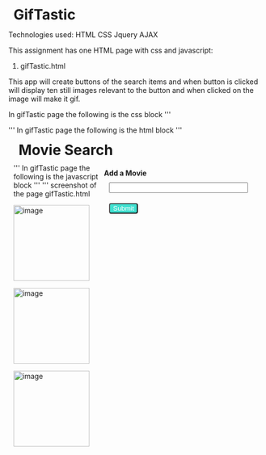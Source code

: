 # GifTastic

Technologies used:
HTML
CSS
Jquery
AJAX

This assignment has one HTML page with css and javascript:
1. gifTastic.html

This app will create buttons of the search items and when button is clicked will display ten still images relevant to the button
and when clicked on the image will make it gif.

In gifTastic page the following is the css block 
'''
 <style type="text/css">
    button,
    div,
    form,
    input,
    h1 {
      margin: 10px;
    }
    .movie{
      background: turquoise;
      color: white;
      border-radius: 4px;
    }
    #add-movie{
      background: turquoise;
      color: white;
      border-radius: 4px;
    }
   img{
       width: 150px;
       height: 150px;
   }
    #movie-form{
        float: right;

    }
    .rating{
      width: 200px;
      height: 200px;
      float: left;
      display: block;
    }
    #movie-form{
      height: 200px;
    }
    #movie-input{
      width: 275px;
    }
  </style>
'''
In gifTastic page the following is the html block 
'''
<div class="container">
    <h1>Movie Search</h1>
    <div id="buttons-view"></div>
    <form id="movie-form">
      <label for="movie-input"><b>Add a Movie</b></label>
      <br>
      <input type="text" id="movie-input"><br>
      <input id="add-movie" type="submit" value="Submit">
    </form>
    <div id="movies-view"></div>
'''
In gifTastic page the following is the javascript block 
'''
<script src="https://cdnjs.cloudflare.com/ajax/libs/jquery/3.2.1/jquery.min.js"></script>
    <script type="text/javascript">
      var movies = ["coco", "cars", "toy story", "up", "monsters inc", "cars 2", "toy story 2", "inside out", "ratatouille", "finding nemo", "brave", "a bugs life"];
      function displayMovieInfo() {
        var movie = $(this).attr("data-name");
        var queryURL = "https://api.giphy.com/v1/gifs/search?q=" + movie + "&limit=10&api_key=vlcL7s4qPXsxTj6GgNON6UQyNAbmQIH5";
        $.ajax({
          url: queryURL,
          method: "GET"
        }).then(function(response) {          
            console.log(response);
            $("#movies-view").empty();
            for( var i = 0; i< response.data.length; i++){
              $("#movies-view").append("<div class= 'rating' id='movie"+ i + "'>");
              $("#movie"+ i ).append("<p> Rating :"+ response.data[i].rating + "</p>");
              $("#movie"+ i ).append("<img  data-state='still' data-still='"+ response.data[i].images.fixed_height_still.url + "' data-animated='"+ response.data[i].images.fixed_height.url + "' src=' " + response.data[i].images.fixed_height_still.url + "'"+ ">");
            }
        });
      }
      function renderButtons() {
        $("#buttons-view").empty();
        for (var i = 0; i < movies.length; i++) {
          var newButton = $("<button>");
          newButton.addClass("movie");
          newButton.attr("data-name", movies[i]);
          newButton.text(movies[i]);
          $("#buttons-view").append(newButton);
        }
      }
      $("#add-movie").on("click", function(event) {
        event.preventDefault();
        var movie = $("#movie-input").val().trim();
        var letters = /^[0-9a-zA-Z]+[ 0-9a-zA-Z]*$/;
       if(movie.match(letters)){
        movies.push(movie);
        }
        renderButtons();
      });
      $(document).on("click", ".movie", displayMovieInfo);
      $(document).on("click", "img", function(){
        var state = $(this).attr("data-state");
        if(state == "still"){
         $(this).attr("src", $(this).attr("data-animated"));
          $(this).attr("data-state", "animated");
        }else{
          $(this).attr("src", $(this).attr("data-still"));
          $(this).attr("data-state", "still");
        }
      });
      renderButtons();
    </script>
'''
screenshot of the page
gifTastic.html

![image](https://user-images.githubusercontent.com/7834767/67653633-7f756c80-f907-11e9-8864-bf21b3a9713b.png)


![image](https://user-images.githubusercontent.com/7834767/67653634-800e0300-f907-11e9-9762-0f39d1434cf4.png)

![image](https://user-images.githubusercontent.com/7834767/67653635-800e0300-f907-11e9-8068-423a8a6df38c.png)


